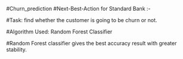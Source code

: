 #Churn_prediction
#Next-Best-Action for Standard Bank :-

#Task: find whether the customer is going to be churn or not.

#Algorithm Used: Random Forest Classifier

#Random Forest classifier gives the best accuracy result with greater stability.


